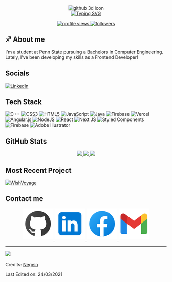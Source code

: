 <div align=center>
    <img src="https://github.com/EngineerInCollege.png" alt="github 3d icon" height="200" >
</div>
<div align=center>
    <a href="https://git.io/typing-svg"><img src="https://readme-typing-svg.herokuapp.com?font=Fira+Code&duration=5000&pause=500&color=FFA500&center=true&vCenter=true&width=500&lines=Hi!+I'm+Negein+Immen;Open-source+enthusiast;Computer+Engineering+Student;I'm+an+engineer+in+college+btw;" alt="Typing SVG" /></a>
</div>

<p align="center">
	<a href="https://github.com/EngineerInCollege">
		<img src="https://komarev.com/ghpvc/?username=EngineerInCollege&label=Profile%20views&color=0e75b6&style=flat" alt="profile views"/>
	</a>
	<a href="https://github.com/EngineerInCollege">
		<img src="https://img.shields.io/github/followers/EngineerInCollege?label=Followers" alt="followers"/>
	</a>
</p>

## ♐ About me
I'm a student at Penn State pursuing a Bachelors in Computer Engineering. Lately, I've been developing my skills as a Frontend Developer!

## Socials
[![LinkedIn](https://img.shields.io/badge/LinkedIn-%230077B5.svg?logo=linkedin&logoColor=white)](https://linkedin.com/in/negeinimmen) 

## Tech Stack
![C++](https://img.shields.io/badge/c++-%2300599C.svg?style=flat&logo=c%2B%2B&logoColor=white) ![CSS3](https://img.shields.io/badge/css3-%231572B6.svg?style=flat&logo=css3&logoColor=white) ![HTML5](https://img.shields.io/badge/html5-%23E34F26.svg?style=flat&logo=html5&logoColor=white) ![JavaScript](https://img.shields.io/badge/javascript-%23323330.svg?style=flat&logo=javascript&logoColor=%23F7DF1E) ![Java](https://img.shields.io/badge/java-%23ED8B00.svg?style=flat&logo=openjdk&logoColor=white) ![Firebase](https://img.shields.io/badge/firebase-%23039BE5.svg?style=flat&logo=firebase) ![Vercel](https://img.shields.io/badge/vercel-%23000000.svg?style=flat&logo=vercel&logoColor=white) ![Angular.js](https://img.shields.io/badge/angular.js-%23E23237.svg?style=flat&logo=angularjs&logoColor=white) ![NodeJS](https://img.shields.io/badge/node.js-6DA55F?style=flat&logo=node.js&logoColor=white) ![React](https://img.shields.io/badge/react-%2320232a.svg?style=flat&logo=react&logoColor=%2361DAFB) ![Next JS](https://img.shields.io/badge/Next-black?style=flat&logo=next.js&logoColor=white) ![Styled Components](https://img.shields.io/badge/styled--components-DB7093?style=flat&logo=styled-components&logoColor=white) ![Firebase](https://img.shields.io/badge/Firebase-039BE5?style=flat&logo=Firebase&logoColor=white) ![Adobe Illustrator](https://img.shields.io/badge/adobe%20illustrator-%23FF9A00.svg?style=flat&logo=adobe%20illustrator&logoColor=white)

## GitHub Stats
<p align="center">
    <a href="https://github.com/EngineerInCollege">
        <img height="180em" src="https://streak-stats.demolab.com?user=EngineerInCollege&theme=dark&hide_border=true&border_radius="/>
        <img height="180em" src="https://github-readme-stats.vercel.app/api?username=EngineerInCollege&show_icons=true&count_private=true&hide_border=true&theme=dark&include_all_commits=true&count_private=true"/>
        <img height="180em" src="https://github-readme-stats.vercel.app/api/top-langs/?username=EngineerInCollege&hide_border=true&layout=compact&theme=dark&hide=jupyter%20notebook"/>
    </a>
</p>

## Most Recent Project
[![WishVoyage](https://wish-voyage.vercel.app/)](https://github.com/EngineerInCollege/WishVoyage)

## Contact me
<p align=center>
    <a href="https://github.com/EngineerInCollege" target="_blank">
        <img src="https://raw.githubusercontent.com/hungpham3112/hungpham3112/main/assets/github.svg" alt=github style="margin-bottom: 5px;" />
    </a>
    <a href="https://linkedin.com/in/negeinimmen" target="_blank">
        <img src="https://raw.githubusercontent.com/hungpham3112/hungpham3112/main/assets/linkedin.svg" alt=linkedin style="margin-bottom: 5px;" />
    </a>
    <a href="https://www.facebook.com/phamhung311202" target="_blank">
        <img src="https://raw.githubusercontent.com/hungpham3112/hungpham3112/main/assets/facebook.svg" alt=facebook style="margin-bottom: 5px;" />
    </a>
    <a href="mailto:nji5081@psu.edu" target="_blank">
        <img src="https://raw.githubusercontent.com/hungpham3112/hungpham3112/main/assets/gmail.svg" alt=gmail style="margin-bottom: 5px;" />
    </a>
</p>


---
[![](https://visitcount.itsvg.in/api?id=EngineerInCollege&icon=0&color=12)](https://visitcount.itsvg.in)

Credits: [Negein](https://github.com/EngineerInCollege)

Last Edited on: 24/03/2021
